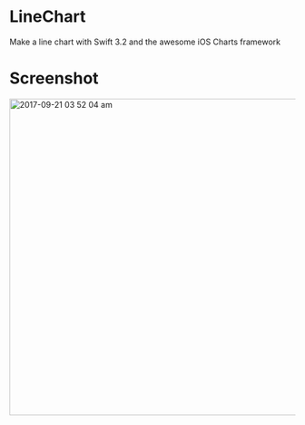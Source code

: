 # LineChart
Make a line chart with Swift 3.2 and the awesome iOS Charts framework 



# Screenshot

<img width="559" alt="2017-09-21 03 52 04 am" src="https://user-images.githubusercontent.com/19476654/30692492-9e22bb9e-9e80-11e7-9262-b5273b15868e.png">


